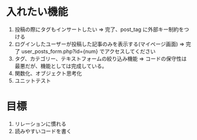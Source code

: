 # 入れたい機能

1. 投稿の際にタグもインサートしたい => 完了、post_tag に外部キー制約をつける
2. ログインしたユーザーが投稿した記事のみを表示する(マイページ画面) => 完了 user_posts_form.php?id={num} でアクセスしてください
3. タグ、カテゴリー、テキストフォームの絞り込み機能 => コードの保守性は最悪だが、機能としては完成している。
4. 関数化、オブジェクト思考化
5. ユニットテスト

# 目標

1. リレーションに慣れる
2. 読みやすいコードを書く
